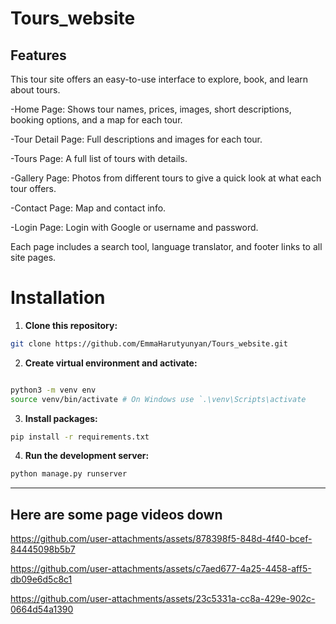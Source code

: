 # Tours_website

## Features

This tour site offers an easy-to-use interface to explore, book, and learn about tours.

-Home Page: Shows tour names, prices, images, short descriptions, booking options, and a map for each tour.

-Tour Detail Page: Full descriptions and images for each tour.

-Tours Page: A full list of tours with details.

-Gallery Page: Photos from different tours to give a quick look at what each tour offers.

-Contact Page: Map and contact info.

-Login Page: Login with Google or username and password.

Each page includes a search tool, language translator, and footer links to all site pages.

# Installation


1. **Clone this repository:**
```bash
git clone https://github.com/EmmaHarutyunyan/Tours_website.git

```

2. **Create virtual environment and activate:**
```bash

python3 -m venv env
source venv/bin/activate # On Windows use `.\venv\Scripts\activate 
```

3. **Install packages:**
```bash
pip install -r requirements.txt
```

4. **Run the development server:**
```bash
python manage.py runserver
```

---
**Here are some page videos down**
---

https://github.com/user-attachments/assets/878398f5-848d-4f40-bcef-84445098b5b7

https://github.com/user-attachments/assets/c7aed677-4a25-4458-aff5-db09e6d5c8c1

https://github.com/user-attachments/assets/23c5331a-cc8a-429e-902c-0664d54a1390


